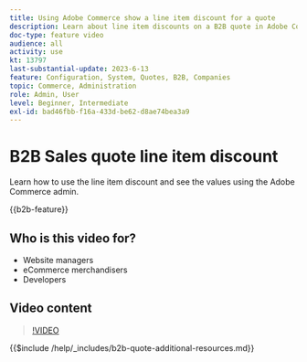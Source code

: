 ```yaml
---
title: Using Adobe Commerce show a line item discount for a quote
description: Learn about line item discounts on a B2B quote in Adobe Commerce
doc-type: feature video
audience: all
activity: use
kt: 13797
last-substantial-update: 2023-6-13
feature: Configuration, System, Quotes, B2B, Companies
topic: Commerce, Administration
role: Admin, User
level: Beginner, Intermediate
exl-id: bad46fbb-f16a-433d-be62-d8ae74bea3a9
---
```

# B2B Sales quote line item discount

Learn how to use the line item discount and see the values using the Adobe Commerce admin.

{{b2b-feature}}

## Who is this video for?

- Website managers
- eCommerce merchandisers
- Developers

## Video content

>[!VIDEO](https://video.tv.adobe.com/v/3420415?learn=on)

{{$include /help/_includes/b2b-quote-additional-resources.md}}
